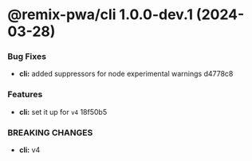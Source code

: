 # @remix-pwa/cli 1.0.0-dev.1 (2024-03-28)


### Bug Fixes

* **cli:** added suppressors for node experimental warnings d4778c8


### Features

* **cli:** set it up for `v4` 18f50b5


### BREAKING CHANGES

* **cli:** v4

